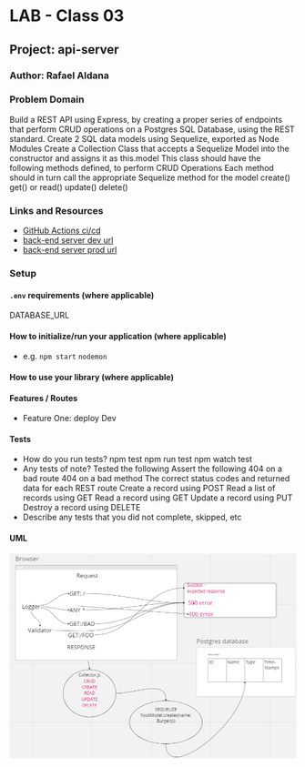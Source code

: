 
# LAB - Class 03

## Project: api-server

### Author: Rafael Aldana

### Problem Domain

Build a REST API using Express, by creating a proper series of endpoints that perform CRUD operations on a Postgres SQL Database, using the REST standard.
Create 2 SQL data models using Sequelize, exported as Node Modules
Create a Collection Class that accepts a Sequelize Model into the constructor and assigns it as this.model
This class should have the following methods defined, to perform CRUD Operations
Each method should in turn call the appropriate Sequelize method for the model
create()
get() or read()
update()
delete()

### Links and Resources

- [GitHub Actions ci/cd](https://github.com/Rafael-Aldana/basic-api-server/actions/new)
- [back-end server dev url](https://github.com/Rafael-Aldana/basic-api-server/tree/dev)
- [back-end server prod url](https://github.com/Rafael-Aldana/basic-api-server/tree/main)

### Setup

#### `.env` requirements (where applicable)

DATABASE_URL


#### How to initialize/run your application (where applicable)

- e.g. `npm start` `nodemon`

#### How to use your library (where applicable)

#### Features / Routes

- Feature One: deploy Dev

#### Tests

- How do you run tests? npm test npm run test npm watch test
- Any tests of note? Tested the following
  Assert the following
  404 on a bad route
404 on a bad method
The correct status codes and returned data for each REST route
Create a record using POST
Read a list of records using GET
Read a record using GET
Update a record using PUT
Destroy a record using DELETE
- Describe any tests that you did not complete, skipped, etc

#### UML

![UML](assets/UML.png)
